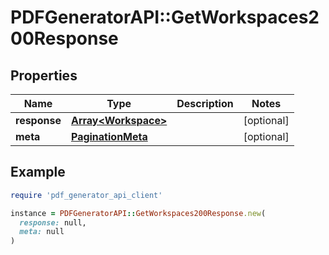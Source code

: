 # PDFGeneratorAPI::GetWorkspaces200Response

## Properties

| Name | Type | Description | Notes |
| ---- | ---- | ----------- | ----- |
| **response** | [**Array&lt;Workspace&gt;**](Workspace.md) |  | [optional] |
| **meta** | [**PaginationMeta**](PaginationMeta.md) |  | [optional] |

## Example

```ruby
require 'pdf_generator_api_client'

instance = PDFGeneratorAPI::GetWorkspaces200Response.new(
  response: null,
  meta: null
)
```

